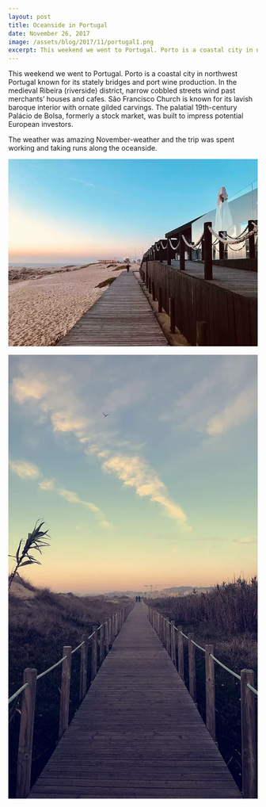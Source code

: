 ```yaml
---
layout: post
title: Oceanside in Portugal
date: November 26, 2017
image: /assets/blog/2017/11/portugal1.png
excerpt: This weekend we went to Portugal. Porto is a coastal city in northwest Portugal known for its stately bridges and port wine production. In the medieval Ribeira (riverside) district, narrow cobbled streets wind past merchants’ houses and cafes. São Francisco Church is k...
---
```


<p>
This weekend we went to Portugal. Porto is a coastal city in northwest Portugal known for its stately bridges and port wine production. In the medieval Ribeira (riverside) district, narrow cobbled streets wind past merchants’ houses and cafes. São Francisco Church is known for its lavish baroque interior with ornate gilded carvings. The palatial 19th-century Palácio de Bolsa, formerly a stock market, was built to impress potential European investors.
</p>
<p>
The weather was amazing November-weather and the trip was spent working and taking runs along the oceanside.
</p>

<p class="text-center">
<img src="/assets/blog/2017/11/portugal1.png" class="img-fluid"/>
</p>
<p class="text-center">
<img src="/assets/blog/2017/11/portugal2.png" class="img-fluid"/>
</p>

